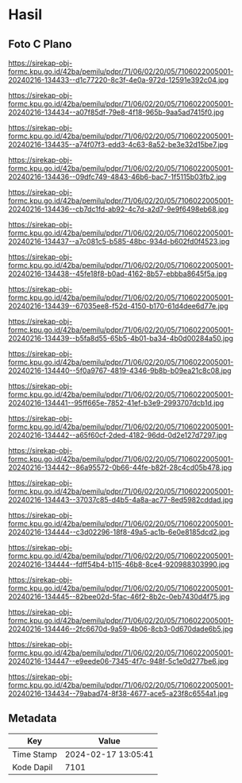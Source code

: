 # Hasil

## Foto C Plano

https://sirekap-obj-formc.kpu.go.id/42ba/pemilu/pdpr/71/06/02/20/05/7106022005001-20240216-134433--d1c77220-8c3f-4e0a-972d-12591e392c04.jpg

https://sirekap-obj-formc.kpu.go.id/42ba/pemilu/pdpr/71/06/02/20/05/7106022005001-20240216-134434--a07f85df-79e8-4f18-965b-9aa5ad7415f0.jpg

https://sirekap-obj-formc.kpu.go.id/42ba/pemilu/pdpr/71/06/02/20/05/7106022005001-20240216-134435--a74f07f3-edd3-4c63-8a52-be3e32d15be7.jpg

https://sirekap-obj-formc.kpu.go.id/42ba/pemilu/pdpr/71/06/02/20/05/7106022005001-20240216-134436--09dfc749-4843-46b6-bac7-1f5115b03fb2.jpg

https://sirekap-obj-formc.kpu.go.id/42ba/pemilu/pdpr/71/06/02/20/05/7106022005001-20240216-134436--cb7dc1fd-ab92-4c7d-a2d7-9e9f6498eb68.jpg

https://sirekap-obj-formc.kpu.go.id/42ba/pemilu/pdpr/71/06/02/20/05/7106022005001-20240216-134437--a7c081c5-b585-48bc-934d-b602fd0f4523.jpg

https://sirekap-obj-formc.kpu.go.id/42ba/pemilu/pdpr/71/06/02/20/05/7106022005001-20240216-134438--45fe18f8-b0ad-4162-8b57-ebbba8645f5a.jpg

https://sirekap-obj-formc.kpu.go.id/42ba/pemilu/pdpr/71/06/02/20/05/7106022005001-20240216-134439--67035ee8-f52d-4150-b170-61d4dee6d77e.jpg

https://sirekap-obj-formc.kpu.go.id/42ba/pemilu/pdpr/71/06/02/20/05/7106022005001-20240216-134439--b5fa8d55-65b5-4b01-ba34-4b0d00284a50.jpg

https://sirekap-obj-formc.kpu.go.id/42ba/pemilu/pdpr/71/06/02/20/05/7106022005001-20240216-134440--5f0a9767-4819-4346-9b8b-b09ea21c8c08.jpg

https://sirekap-obj-formc.kpu.go.id/42ba/pemilu/pdpr/71/06/02/20/05/7106022005001-20240216-134441--95ff665e-7852-41ef-b3e9-2993707dcb1d.jpg

https://sirekap-obj-formc.kpu.go.id/42ba/pemilu/pdpr/71/06/02/20/05/7106022005001-20240216-134442--a65f60cf-2ded-4182-96dd-0d2e127d7297.jpg

https://sirekap-obj-formc.kpu.go.id/42ba/pemilu/pdpr/71/06/02/20/05/7106022005001-20240216-134442--86a95572-0b66-44fe-b82f-28c4cd05b478.jpg

https://sirekap-obj-formc.kpu.go.id/42ba/pemilu/pdpr/71/06/02/20/05/7106022005001-20240216-134443--37037c85-d4b5-4a8a-ac77-8ed5982cddad.jpg

https://sirekap-obj-formc.kpu.go.id/42ba/pemilu/pdpr/71/06/02/20/05/7106022005001-20240216-134444--c3d02296-18f8-49a5-ac1b-6e0e8185dcd2.jpg

https://sirekap-obj-formc.kpu.go.id/42ba/pemilu/pdpr/71/06/02/20/05/7106022005001-20240216-134444--fdff54b4-b115-46b8-8ce4-920988303990.jpg

https://sirekap-obj-formc.kpu.go.id/42ba/pemilu/pdpr/71/06/02/20/05/7106022005001-20240216-134445--82bee02d-5fac-46f2-8b2c-0eb7430d4f75.jpg

https://sirekap-obj-formc.kpu.go.id/42ba/pemilu/pdpr/71/06/02/20/05/7106022005001-20240216-134446--2fc6670d-9a59-4b06-8cb3-0d670dade6b5.jpg

https://sirekap-obj-formc.kpu.go.id/42ba/pemilu/pdpr/71/06/02/20/05/7106022005001-20240216-134447--e9eede06-7345-4f7c-948f-5c1e0d277be6.jpg

https://sirekap-obj-formc.kpu.go.id/42ba/pemilu/pdpr/71/06/02/20/05/7106022005001-20240216-134434--79abad74-8f38-4677-ace5-a23f8c6554a1.jpg


## Metadata

| Key        | Value               |
| ---------- | ------------------- |
| Time Stamp | 2024-02-17 13:05:41 |
| Kode Dapil | 7101                |



